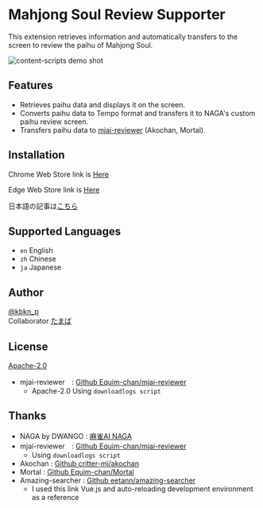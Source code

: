 # Mahjong Soul Review Supporter
This extension retrieves information and automatically transfers to the screen to review the paihu of Mahjong Soul.

![content-scripts demo shot](imgs/Animation.gif)


## Features
* Retrieves paihu data and displays it on the screen.
* Converts paihu data to Tempo format and transfers it to NAGA's custom paihu review screen.
* Transfers paihu data to [mjai-reviewer](https://mjai.ekyu.moe/) (Akochan, Mortal).


## Installation
Chrome Web Store link is [Here](https://chrome.google.com/webstore/detail/mahjongsoul-review-suppor/kdmfnkdgpialmejpgflfllkjakolamcc)


Edge Web Store link is [Here](https://microsoftedge.microsoft.com/addons/detail/jopdfhmfehndjpnjjidmkkmjmkaebodb)


日本語の記事は[こちら](https://modern-jan.com/2022/07/19/mjrs/)


## Supported Languages
* `en` English
* `zh` Chinese
* `ja` Japanese 

## Author
[@kbkn_p](https://twitter.com/kbkn_p)  
Collaborator [たまば](https://twitter.com/utm_tmb)

## License
[Apache-2.0](https://github.com/Wabu-K/MahjongSoul-review-supporter/blob/develop/LICENSE)

* mjai-reviewer　: [Github Equim-chan/mjai-reviewer](https://github.com/Equim-chan/mjai-reviewer)
  * Apache-2.0 Using `downloadlogs script`


## Thanks
* NAGA by DWANGO : [麻雀AI NAGA](https://naga.dmv.nico/naga_report/top/)
* mjai-reviewer　: [Github Equim-chan/mjai-reviewer](https://github.com/Equim-chan/mjai-reviewer)
  * Using `downloadlogs script`
* Akochan : [Github critter-mj/akochan](https://github.com/critter-mj/akochan)
* Mortal : [Github Equim-chan/Mortal](https://github.com/Equim-chan/Mortal)
* Amazing-searcher : [Github eetann/amazing-searcher](https://github.com/eetann/amazing-searcher)
  * I used this link Vue.js and auto-reloading development environment as a reference

